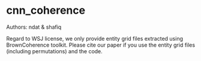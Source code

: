 # cnn_coherence
Authors: ndat & shafiq

Regard to WSJ license, we only provide entity grid files extracted using BrownCoherence toolkit.
Please cite our paper if you use the entity grid files (including permutations) and the code. 
